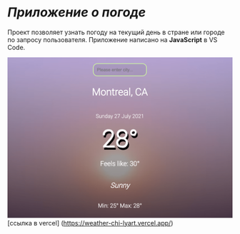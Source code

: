 # _Приложение о погоде_

Проект позволяет узнать погоду на текущий день в стране или городе по запросу пользователя. Приложение написано на __JavaScript__ в VS Code.

![Фото]( /image/pic_1.png)
[ссылка в vercel] (https://weather-chi-lyart.vercel.app/)


